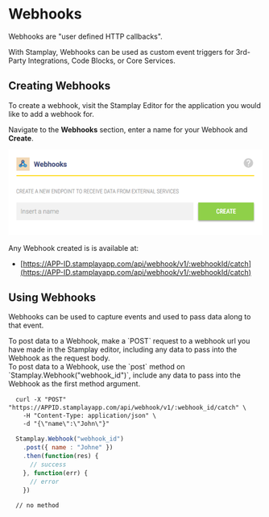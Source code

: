 # Webhooks
Webhooks are "user defined HTTP callbacks".

With Stamplay, Webhooks can be used as custom event triggers for 3rd-Party Integrations, Code Blocks, or Core Services.

## Creating Webhooks

To create a webhook, visit the Stamplay Editor for the application you would like to add a webhook for.

Navigate to the **Webhooks** section, enter a name for your Webhook and **Create**.

![Create A Webhook](/images/webhook_create.png)

Any Webhook created is is available at:

* [https://APP-ID.stamplayapp.com/api/webhook/v1/:webhookId/catch](https://APP-ID.stamplayapp.com/api/webhook/v1/:webhookId/catch)

## Using Webhooks

Webhooks can be used to capture events and used to pass data along to that event.

<div class="lang-content shell">
  To post data to a Webhook, make a `POST` request to a webhook url you have made in the Stamplay editor, including any data to pass into the Webhook as the request body.
</div>

<div class="lang-content javascript">
  To post data to a Webhook, use the `post` method on `Stamplay.Webhook("webhook_id")`, include any data to pass into the Webhook as the first method argument.
</div>

~~~ shell
  curl -X "POST" "https://APPID.stamplayapp.com/api/webhook/v1/:webhook_id/catch" \
    -H "Content-Type: application/json" \
    -d "{\"name\":\"John\"}"
~~~

~~~ javascript
  Stamplay.Webhook("webhook_id")
    .post({ name : "Johne" })
    .then(function(res) {
      // success
    }, function(err) {
      // error
    })

~~~

~~~ nodejs
  // no method
~~~